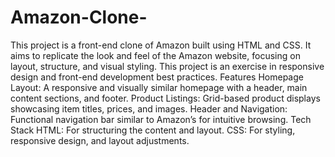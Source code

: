 # Amazon-Clone-
This project is a front-end clone of Amazon built using HTML and CSS. It aims to replicate the look and feel of the Amazon website, focusing on layout, structure, and visual styling. This project is an exercise in responsive design and front-end development best practices.
Features
Homepage Layout: A responsive and visually similar homepage with a header, main content sections, and footer.
Product Listings: Grid-based product displays showcasing item titles, prices, and images.
Header and Navigation: Functional navigation bar similar to Amazon’s for intuitive browsing.
Tech Stack
HTML: For structuring the content and layout.
CSS: For styling, responsive design, and layout adjustments.
